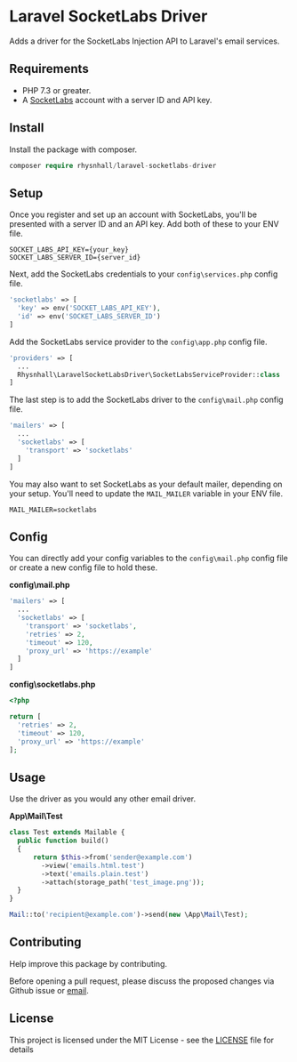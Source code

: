 # Laravel SocketLabs Driver
Adds a driver for the SocketLabs Injection API to Laravel's email services.

## Requirements
- PHP 7.3 or greater.
- A [SocketLabs](socketlabs) account with a server ID and API key.

## Install

Install the package with composer.
```php
composer require rhysnhall/laravel-socketlabs-driver
```

## Setup
Once you register and set up an account with SocketLabs, you'll be presented with a server ID and an API key. Add both of these to your ENV file.

```
SOCKET_LABS_API_KEY={your_key}
SOCKET_LABS_SERVER_ID={server_id}
```

Next, add the SocketLabs credentials to your `config\services.php` config file.

```php
'socketlabs' => [
  'key' => env('SOCKET_LABS_API_KEY'),
  'id' => env('SOCKET_LABS_SERVER_ID')
]
```

Add the SocketLabs service provider to the `config\app.php` config file.

```php
'providers' => [
  ...
  Rhysnhall\LaravelSocketLabsDriver\SocketLabsServiceProvider::class
]
```

The last step is to add the SocketLabs driver to the `config\mail.php` config file.

```php
'mailers' => [
  ...
  'socketlabs' => [
    'transport' => 'socketlabs'
  ]
]
```

You may also want to set SocketLabs as your default mailer, depending on your setup. You'll need to update the `MAIL_MAILER` variable in your ENV file.

```
MAIL_MAILER=socketlabs
```

## Config
You can directly add your config variables to the `config\mail.php` config file or create a new config file to hold these.

**config\mail.php**
```php
'mailers' => [
  ...
  'socketlabs' => [
    'transport' => 'socketlabs',
    'retries' => 2,
    'timeout' => 120,
    'proxy_url' => 'https://example'
  ]
]
```

**config\socketlabs.php**
```php
<?php

return [
  'retries' => 2,
  'timeout' => 120,
  'proxy_url' => 'https://example'
];
```

## Usage
Use the driver as you would any other email driver.

**App\Mail\Test**
```php
class Test extends Mailable {
  public function build()
  {
      return $this->from('sender@example.com')
        ->view('emails.html.test')
        ->text('emails.plain.test')
        ->attach(storage_path('test_image.png'));
  }
}

```

```php
Mail::to('recipient@example.com')->send(new \App\Mail\Test);
```

## Contributing
Help improve this package by contributing.

Before opening a pull request, please discuss the proposed changes via Github issue or <a href="mailto:hello@rhyshall.com">email</a>.

## License
This project is licensed under the MIT License - see the [LICENSE](https://github.com/rhysnhall/etsy-php-sdk/blob/master/LICENSE.md) file for details

[socketlabs]: https://www.socketlabs.com/
